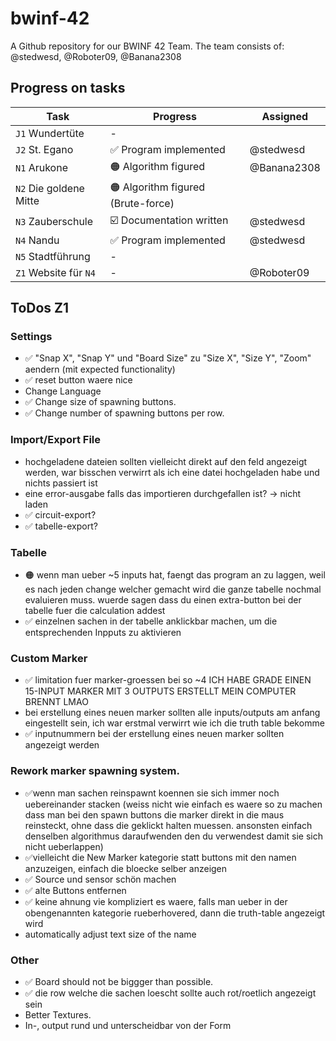 # bwinf-42

A Github repository for our BWINF 42 Team.
The team consists of: @stedwesd, @Roboter09, @Banana2308

## Progress on tasks

| Task | Progress | Assigned
|-|-|-
| `J1` Wundertüte        | - |
| `J2` St. Egano         | ✅ Program implemented | @stedwesd
| `N1` Arukone           | 🟠 Algorithm figured | @Banana2308
| `N2` Die goldene Mitte | 🟠 Algorithm figured (Brute-force) |
| `N3` Zauberschule      | ☑️ Documentation written | @stedwesd
| `N4` Nandu             | ✅ Program implemented| @stedwesd
| `N5` Stadtführung      | - | 
| `Z1` Website für `N4`  | - | @Roboter09

## ToDos Z1

### Settings
- ✅ "Snap X", "Snap Y" und "Board Size" zu "Size X", "Size Y", "Zoom" aendern (mit expected functionality)
- ✅ reset button waere nice
- Change Language
- ✅ Change size of spawning buttons.
- ✅ Change number of spawning buttons per row.

### Import/Export File
- hochgeladene dateien sollten vielleicht direkt auf den feld angezeigt werden, war bisschen verwirrt als ich eine datei hochgeladen habe und nichts passiert ist
- eine error-ausgabe falls das importieren durchgefallen ist? -> nicht laden
- ✅ circuit-export?
- ✅ tabelle-export?

### Tabelle
- 🟠 wenn man ueber ~5 inputs hat, faengt das program an zu laggen, weil es nach jeden change welcher gemacht wird die ganze tabelle nochmal evaluieren muss. wuerde sagen dass du einen extra-button bei der tabelle fuer die calculation addest
- ✅ einzelnen sachen in der tabelle anklickbar machen, um die entsprechenden Inpputs zu aktivieren

### Custom Marker
- ✅ limitation fuer marker-groessen bei so ~4  ICH HABE GRADE EINEN 15-INPUT MARKER MIT 3 OUTPUTS ERSTELLT MEIN COMPUTER BRENNT LMAO
- bei erstellung eines neuen marker sollten alle inputs/outputs am anfang eingestellt sein, ich war erstmal verwirrt wie ich die truth table bekomme
- ✅ inputnummern bei der erstellung eines neuen marker sollten angezeigt werden

### Rework marker spawning system.
- ✅wenn man sachen reinspawnt koennen sie sich immer noch uebereinander stacken (weiss nicht wie einfach es waere so zu machen dass man bei den spawn buttons die marker direkt in die maus reinsteckt, ohne dass die geklickt halten muessen. ansonsten einfach denselben algorithmus daraufwenden den du verwendest damit sie sich nicht ueberlappen)
- ✅vielleicht die New Marker kategorie statt buttons mit den namen anzuzeigen, einfach die bloecke selber anzeigen
- ✅ Source und sensor schön machen
- ✅ alte Buttons entfernen
- ✅ keine ahnung vie kompliziert es waere, falls man ueber in der obengenannten kategorie rueberhovered, dann die truth-table angezeigt wird
- automatically adjust text size of the name

### Other
- ✅ Board should not be biggger than possible.
- ✅ die row welche die sachen loescht sollte auch rot/roetlich angezeigt sein
- Better Textures.
- In-, output rund und unterscheidbar von der Form
